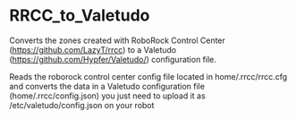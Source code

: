 # RRCC_to_Valetudo

Converts the zones created with RoboRock Control Center (https://github.com/LazyT/rrcc) to a Valetudo (https://github.com/Hypfer/Valetudo/) configuration file.

Reads the roborock control center config file located in home/.rrcc/rrcc.cfg and converts the data in a Valetudo configuration file (home/.rrcc/config.json)
you just need to upload it as /etc/valetudo/config.json on your robot
